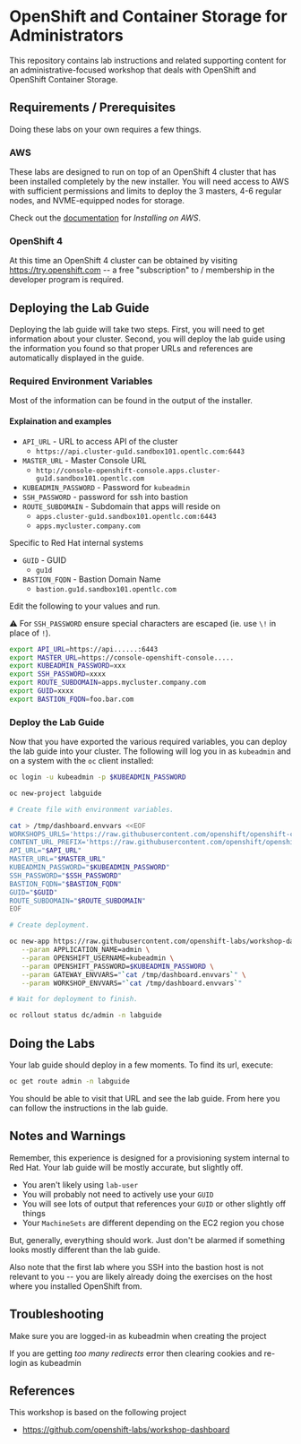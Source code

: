 # OpenShift and Container Storage for Administrators
This repository contains lab instructions and related supporting content for
an administrative-focused workshop that deals with OpenShift and OpenShift
Container Storage.

## Requirements / Prerequisites
Doing these labs on your own requires a few things.

### AWS
These labs are designed to run on top of an OpenShift 4 cluster that has been
installed completely by the new installer. You will need access to AWS with
sufficient permissions and limits to deploy the 3 masters, 4-6 regular nodes,
and NVME-equipped nodes for storage.

Check out the
[documentation](https://docs.openshift.com/container-platform/4.1/welcome/index.html)
for _Installing on AWS_.

### OpenShift 4
At this time an OpenShift 4 cluster can be obtained by visiting
https://try.openshift.com -- a free "subscription" to / membership in the
developer program is required.

## Deploying the Lab Guide
Deploying the lab guide will take two steps. First, you will need to get
information about your cluster. Second, you will deploy the lab guide using
the information you found so that proper URLs and references are
automatically displayed in the guide.

### Required Environment Variables
Most of the information can be found in the output of the installer.

#### Explaination and examples
- `API_URL` - URL to access API of the cluster
    - `https://api.cluster-gu1d.sandbox101.opentlc.com:6443`
- `MASTER_URL` - Master Console URL
    - `http://console-openshift-console.apps.cluster-gu1d.sandbox101.opentlc.com`
- `KUBEADMIN_PASSWORD` - Password for `kubeadmin`
- `SSH_PASSWORD` - password for ssh into bastion
- `ROUTE_SUBDOMAIN` - Subdomain that apps will reside on
    - `apps.cluster-gu1d.sandbox101.opentlc.com:6443`
    - `apps.mycluster.company.com`

Specific to Red Hat internal systems
- `GUID` - GUID
    - `gu1d`
- `BASTION_FQDN` - Bastion Domain Name
    - `bastion.gu1d.sandbox101.opentlc.com`

Edit the following to your values and run.

:warning: For `SSH_PASSWORD` ensure special characters are escaped (ie. use `\!` in place of `!`).
```bash
export API_URL=https://api......:6443
export MASTER_URL=https://console-openshift-console.....
export KUBEADMIN_PASSWORD=xxx
export SSH_PASSWORD=xxxx
export ROUTE_SUBDOMAIN=apps.mycluster.company.com
export GUID=xxxx
export BASTION_FQDN=foo.bar.com
```
### Deploy the Lab Guide
Now that you have exported the various required variables, you can deploy the
lab guide into your cluster. The following will log you in
as `kubeadmin` and on a system with the `oc` client installed:
```bash
oc login -u kubeadmin -p $KUBEADMIN_PASSWORD

oc new-project labguide

# Create file with environment variables.

cat > /tmp/dashboard.envvars <<EOF
WORKSHOPS_URLS='https://raw.githubusercontent.com/openshift/openshift-cns-testdrive/ocp4-dev/labguide/_ocp_admin_testdrive.yaml'
CONTENT_URL_PREFIX='https://raw.githubusercontent.com/openshift/openshift-cns-testdrive/ocp4-dev/labguide/'
API_URL="$API_URL"
MASTER_URL="$MASTER_URL"
KUBEADMIN_PASSWORD="$KUBEADMIN_PASSWORD"
SSH_PASSWORD="$SSH_PASSWORD"
BASTION_FQDN="$BASTION_FQDN"
GUID="$GUID"
ROUTE_SUBDOMAIN="$ROUTE_SUBDOMAIN"
EOF

# Create deployment.

oc new-app https://raw.githubusercontent.com/openshift-labs/workshop-dashboard/2.13.1/templates/production.json \
   --param APPLICATION_NAME=admin \
   --param OPENSHIFT_USERNAME=kubeadmin \
   --param OPENSHIFT_PASSWORD=$KUBEADMIN_PASSWORD \
   --param GATEWAY_ENVVARS="`cat /tmp/dashboard.envvars`" \
   --param WORKSHOP_ENVVARS="`cat /tmp/dashboard.envvars`"

# Wait for deployment to finish.

oc rollout status dc/admin -n labguide
```

## Doing the Labs
Your lab guide should deploy in a few moments. To find its url, execute:

```bash
oc get route admin -n labguide
```

You should be able to visit that URL and see the lab guide. From here you can
follow the instructions in the lab guide.

## Notes and Warnings
Remember, this experience is designed for a provisioning system internal to
Red Hat. Your lab guide will be mostly accurate, but slightly off.

* You aren't likely using `lab-user`
* You will probably not need to actively use your `GUID`
* You will see lots of output that references your `GUID` or other slightly off
  things
* Your `MachineSets` are different depending on the EC2 region you chose

But, generally, everything should work. Just don't be alarmed if something
looks mostly different than the lab guide.

Also note that the first lab where you SSH into the bastion host is not
relevant to you -- you are likely already doing the exercises on the host
where you installed OpenShift from.

## Troubleshooting
Make sure you are logged-in as kubeadmin when creating the project

If you are getting _too many redirects_ error then clearing cookies and re-login as kubeadmin

## References
This workshop is based on the following project
- https://github.com/openshift-labs/workshop-dashboard